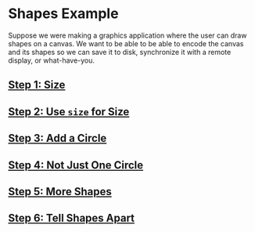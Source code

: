 # Shapes Example

Suppose we were making a graphics application where the user can draw shapes on
a canvas. We want to be able to be able to encode the canvas and its shapes so
we can save it to disk, synchronize it with a remote display, or what-have-you.

## [Step 1: Size](./tutorial/step01)
## [Step 2: Use `size` for Size](./tutorial/step02)
## [Step 3: Add a Circle](./tutorial/step03)
## [Step 4: Not Just One Circle](./tutorial/step04)
## [Step 5: More Shapes](./tutorial/step05)
## [Step 6: Tell Shapes Apart](./tutorial/step06)
